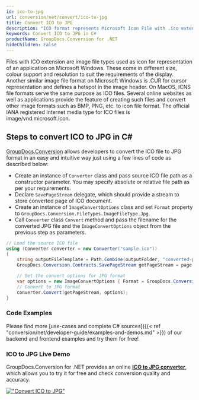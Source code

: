 ```yaml
---
id: ico-to-jpg
url: conversion/net/convert/ico-to-jpg
title: Convert ICO to JPG
description: "ICO format represents Microsoft Icon File with .ico extension. Learn how to convert ICO to JPG file programmatically in C# language using GroupDocs.Conversion for .NET library."
keywords: Convert ICO to JPG in C#
productName: GroupDocs.Conversion for .NET
hideChildren: False
---
```


Files with ICO extension are image file types used as icon for representation of an application on Microsoft Windows. These come in different size, colour support and resolution to suit the requirements of the display. Another similar image file format on Microsoft Windows is .CUR for cursor representation and defines a hotspot in the image header. On MacOS, ICNS file formats serve the same purpose as ICO files. Several online websites as well as applications provide the feature of creating such files and convert other image formats such as BMP, PNG, etc. to icon file format. The official IANA registered Internet media type for ICO files is image/vnd.microsoft.icon.

## Steps to convert ICO to JPG in C#

[GroupDocs.Conversion](https://products.groupdocs.com/conversion/net) allows developers to convert the ICO file to JPG format in an easy and intuitive way just using a few lines of code as described below:

* Create an instance of `Converter` class and pass source ICO file path as a constructor parameter. You may specify absolute or relative file path as per your requirements. 
* Declare `SavePageStream` delegate, which should provide a stream to store converted page of ICO document.
* Create an instance of `ImageConvertOptions` class and set `Format` property to `GroupDocs.Conversion.FileTypes.ImageFileType.Jpg`.
* Call `Converter` class `Convert` method and pass the filename for the converted JPG file and the `ImageConvertOptions` object from the previous step as parameters.

```csharp
// Load the source ICO file
using (Converter converter = new Converter("sample.ico"))
{
    string outputFileTemplate = Path.Combine(outputFolder, "converted-page-{0}.jpg");
    GroupDocs.Conversion.Contracts.SavePageStream getPageStream = page => new FileStream(string.Format(outputFileTemplate, page), FileMode.Create);

    // Set the convert options for JPG format
    var options = new ImageConvertOptions { Format = GroupDocs.Conversion.FileTypes.ImageFileType.Jpg };   
    // Convert to JPG format
    converter.Convert(getPageStream, options);
}
```

### Code Examples

Please find more [use-cases and complete C# sources]({{< ref "conversion/net/developer-guide/examples-and-demos.md" >}}) of our backend and frontend examples and try them for free!

### ICO to JPG Live Demo

GroupDocs.Conversion for .NET provides an online [**ICO to JPG converter**](https://products.groupdocs.app/conversion/ico-to-jpg), which allows you to try it for free and check conversion quality and accuracy.

[!["Convert ICO to JPG"](conversion/net/images/convert-to-jpg/convert-ico-to-jpg.png)](https://products.groupdocs.app/conversion/ico-to-jpg)